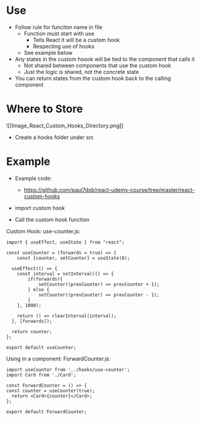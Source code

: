 
# Use

- Follow rule for funciton name in file
	- Function must start with use
		- Tells React it will be a custom hook
		- Respecting use of hooks
	- See example below
- Any states in the custom hoook will be tied to the component that calls it
	- Not shared between components that use the custom hook
	- Just the logic is shared, not the concrete state
- You can return states from the custom hook back to the calling component

# Where to Store

![[Image_React_Custom_Hooks_Directory.png]]

- Create a hooks folder under src

# Example

- Example code:
	- https://github.com/paul7dxb/react-udemy-course/tree/master/react-custom-hooks

- import custom hook
- Call the custom hook function

Custom Hook:
use-counter.js:
```JS
import { useEffect, useState } from "react";

const useCounter = (forwards = true) => {
    const [counter, setCounter] = useState(0);

  useEffect(() => {
    const interval = setInterval(() => {
        if(forwards){
            setCounter((prevCounter) => prevCounter + 1);
        } else {
            setCounter((prevCounter) => prevCounter - 1);
        }  
    }, 1000);

    return () => clearInterval(interval);
  }, [forwards]);

  return counter;
};

export default useCounter;
```

Using in a component:
ForwardCounter.js:
```JSX
import useCounter from '../hooks/use-counter';
import Card from './Card';

const ForwardCounter = () => {
const counter = useCounter(true);
  return <Card>{counter}</Card>;
};

export default ForwardCounter;
```